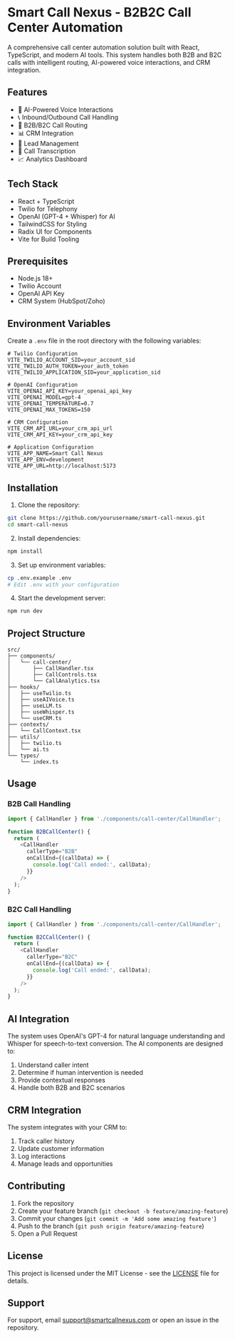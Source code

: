# Smart Call Nexus - B2B2C Call Center Automation

A comprehensive call center automation solution built with React, TypeScript, and modern AI tools. This system handles both B2B and B2C calls with intelligent routing, AI-powered voice interactions, and CRM integration.

## Features

- 🤖 AI-Powered Voice Interactions
- 📞 Inbound/Outbound Call Handling
- 🔄 B2B/B2C Call Routing
- 📊 CRM Integration
- 🎯 Lead Management
- 📝 Call Transcription
- 📈 Analytics Dashboard

## Tech Stack

- React + TypeScript
- Twilio for Telephony
- OpenAI (GPT-4 + Whisper) for AI
- TailwindCSS for Styling
- Radix UI for Components
- Vite for Build Tooling

## Prerequisites

- Node.js 18+
- Twilio Account
- OpenAI API Key
- CRM System (HubSpot/Zoho)

## Environment Variables

Create a `.env` file in the root directory with the following variables:

```env
# Twilio Configuration
VITE_TWILIO_ACCOUNT_SID=your_account_sid
VITE_TWILIO_AUTH_TOKEN=your_auth_token
VITE_TWILIO_APPLICATION_SID=your_application_sid

# OpenAI Configuration
VITE_OPENAI_API_KEY=your_openai_api_key
VITE_OPENAI_MODEL=gpt-4
VITE_OPENAI_TEMPERATURE=0.7
VITE_OPENAI_MAX_TOKENS=150

# CRM Configuration
VITE_CRM_API_URL=your_crm_api_url
VITE_CRM_API_KEY=your_crm_api_key

# Application Configuration
VITE_APP_NAME=Smart Call Nexus
VITE_APP_ENV=development
VITE_APP_URL=http://localhost:5173
```

## Installation

1. Clone the repository:
```bash
git clone https://github.com/yourusername/smart-call-nexus.git
cd smart-call-nexus
```

2. Install dependencies:
```bash
npm install
```

3. Set up environment variables:
```bash
cp .env.example .env
# Edit .env with your configuration
```

4. Start the development server:
```bash
npm run dev
```

## Project Structure

```
src/
├── components/
│   └── call-center/
│       ├── CallHandler.tsx
│       ├── CallControls.tsx
│       └── CallAnalytics.tsx
├── hooks/
│   ├── useTwilio.ts
│   ├── useAIVoice.ts
│   ├── useLLM.ts
│   ├── useWhisper.ts
│   └── useCRM.ts
├── contexts/
│   └── CallContext.tsx
├── utils/
│   ├── twilio.ts
│   └── ai.ts
└── types/
    └── index.ts
```

## Usage

### B2B Call Handling

```typescript
import { CallHandler } from './components/call-center/CallHandler';

function B2BCallCenter() {
  return (
    <CallHandler
      callerType="B2B"
      onCallEnd={(callData) => {
        console.log('Call ended:', callData);
      }}
    />
  );
}
```

### B2C Call Handling

```typescript
import { CallHandler } from './components/call-center/CallHandler';

function B2CCallCenter() {
  return (
    <CallHandler
      callerType="B2C"
      onCallEnd={(callData) => {
        console.log('Call ended:', callData);
      }}
    />
  );
}
```

## AI Integration

The system uses OpenAI's GPT-4 for natural language understanding and Whisper for speech-to-text conversion. The AI components are designed to:

1. Understand caller intent
2. Determine if human intervention is needed
3. Provide contextual responses
4. Handle both B2B and B2C scenarios

## CRM Integration

The system integrates with your CRM to:

1. Track caller history
2. Update customer information
3. Log interactions
4. Manage leads and opportunities

## Contributing

1. Fork the repository
2. Create your feature branch (`git checkout -b feature/amazing-feature`)
3. Commit your changes (`git commit -m 'Add some amazing feature'`)
4. Push to the branch (`git push origin feature/amazing-feature`)
5. Open a Pull Request

## License

This project is licensed under the MIT License - see the [LICENSE](LICENSE) file for details.

## Support

For support, email support@smartcallnexus.com or open an issue in the repository.
